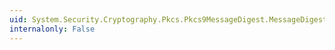 ```yaml
---
uid: System.Security.Cryptography.Pkcs.Pkcs9MessageDigest.MessageDigest
internalonly: False
---
```

